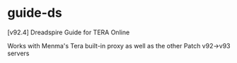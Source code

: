 # guide-ds
[v92.4] Dreadspire Guide for TERA Online

Works with Menma's Tera built-in proxy as well as the other Patch v92->v93 servers
